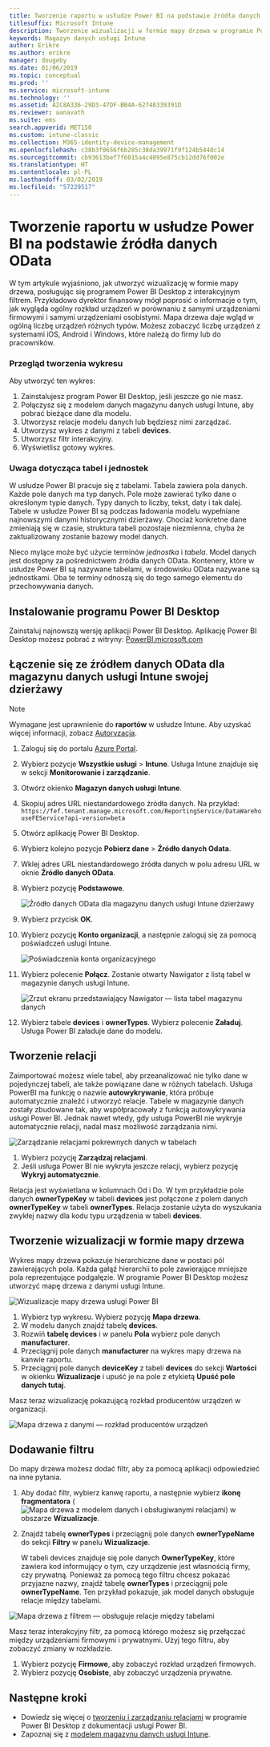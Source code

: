 ```yaml
---
title: Tworzenie raportu w usłudze Power BI na podstawie źródła danych OData
titlesuffix: Microsoft Intune
description: Tworzenie wizualizacji w formie mapy drzewa w programie Power BI Desktop za pomocą interakcyjnego filtru z interfejsu API magazynu danych usługi Intune.
keywords: Magazyn danych usługi Intune
author: Erikre
ms.author: erikre
manager: dougeby
ms.date: 01/06/2019
ms.topic: conceptual
ms.prod: ''
ms.service: microsoft-intune
ms.technology: ''
ms.assetid: A2C8A336-29D3-47DF-BB4A-62748339391D
ms.reviewer: aanavath
ms.suite: ems
search.appverid: MET150
ms.custom: intune-classic
ms.collection: M365-identity-device-management
ms.openlocfilehash: c38b3f0656f6b285c38da39971f9f124b5448c14
ms.sourcegitcommit: cb93613bef7f6015a4c4095e875cb12dd76f002e
ms.translationtype: HT
ms.contentlocale: pl-PL
ms.lasthandoff: 03/02/2019
ms.locfileid: "57229517"
---
```

# <a name="create-a-report-from-the-odata-feed-with-power-bi"></a>Tworzenie raportu w usłudze Power BI na podstawie źródła danych OData

W tym artykule wyjaśniono, jak utworzyć wizualizację w formie mapy drzewa, posługując się programem Power BI Desktop z interakcyjnym filtrem. Przykładowo dyrektor finansowy mógł poprosić o informacje o tym, jak wygląda ogólny rozkład urządzeń w porównaniu z samymi urządzeniami firmowymi i samymi urządzeniami osobistymi. Mapa drzewa daje wgląd w ogólną liczbę urządzeń różnych typów. Możesz zobaczyć liczbę urządzeń z systemami iOS, Android i Windows, które należą do firmy lub do pracowników.

### <a name="overview-of-creating-the-chart"></a>Przegląd tworzenia wykresu

Aby utworzyć ten wykres:
1. Zainstalujesz program Power BI Desktop, jeśli jeszcze go nie masz.
2. Połączysz się z modelem danych magazynu danych usługi Intune, aby pobrać bieżące dane dla modelu.
3. Utworzysz relacje modelu danych lub będziesz nimi zarządzać.
4. Utworzysz wykres z danymi z tabeli **devices**.
5. Utworzysz filtr interakcyjny.
6. Wyświetlisz gotowy wykres.

### <a name="a-note-about-tables-and-entities"></a>Uwaga dotycząca tabel i jednostek

W usłudze Power BI pracuje się z tabelami. Tabela zawiera pola danych. Każde pole danych ma typ danych. Pole może zawierać tylko dane o określonym typie danych. Typy danych to liczby, tekst, daty i tak dalej. Tabele w usłudze Power BI są podczas ładowania modelu wypełniane najnowszymi danymi historycznymi dzierżawy. Chociaż konkretne dane zmieniają się w czasie, struktura tabeli pozostaje niezmienna, chyba że zaktualizowany zostanie bazowy model danych.

Nieco mylące może być użycie terminów _jednostka_ i _tabela_. Model danych jest dostępny za pośrednictwem źródła danych OData. Kontenery, które w usłudze Power BI są nazywane tabelami, w środowisku OData nazywane są jednostkami. Oba te terminy odnoszą się do tego samego elementu do przechowywania danych.

## <a name="install-power-bi-desktop"></a>Instalowanie programu Power BI Desktop

Zainstaluj najnowszą wersję aplikacji Power BI Desktop. Aplikację Power BI Desktop możesz pobrać z witryny: [PowerBI.microsoft.com](https://powerbi.microsoft.com/desktop)

## <a name="connect-to-the-odata-feed-for-the-intune-data-warehouse-for-your-tenant"></a>Łączenie się ze źródłem danych OData dla magazynu danych usługi Intune swojej dzierżawy

> [!Note]  
> Wymagane jest uprawnienie do **raportów** w usłudze Intune. Aby uzyskać więcej informacji, zobacz [Autoryzacja](reports-api-url.md).

1. Zaloguj się do portalu [Azure Portal](https://portal.azure.com).
2. Wybierz pozycje **Wszystkie usługi** > **Intune**. Usługa Intune znajduje się w sekcji **Monitorowanie i zarządzanie**.
3. Otwórz okienko **Magazyn danych usługi Intune**.
4. Skopiuj adres URL niestandardowego źródła danych. Na przykład: `https://fef.tenant.manage.microsoft.com/ReportingService/DataWarehouseFEService?api-version=beta`
5. Otwórz aplikację Power BI Desktop.
6. Wybierz kolejno pozycje **Pobierz dane** > **Źródło danych Odata**.
7. Wklej adres URL niestandardowego źródła danych w polu adresu URL w oknie **Źródło danych OData**.
8. Wybierz pozycję **Podstawowe**.

    ![Źródło danych OData dla magazynu danych usługi Intune dzierżawy](media/reports-create-01-odatafeed.png)

9. Wybierz przycisk **OK**.
10. Wybierz pozycję **Konto organizacji**, a następnie zaloguj się za pomocą poświadczeń usługi Intune.

    ![Poświadczenia konta organizacyjnego](media/reports-create-02-org-account.png)

11. Wybierz polecenie **Połącz**. Zostanie otwarty Nawigator z listą tabel w magazynie danych usługi Intune.

    ![Zrzut ekranu przedstawiający Nawigator — lista tabel magazynu danych](media/reports-create-02-loadentities.png)

12. Wybierz tabele **devices** i **ownerTypes**.  Wybierz polecenie **Załaduj**. Usługa Power BI załaduje dane do modelu.

## <a name="create-a-relationship"></a>Tworzenie relacji

Zaimportować możesz wiele tabel, aby przeanalizować nie tylko dane w pojedynczej tabeli, ale także powiązane dane w różnych tabelach.  Usługa PowerBI ma funkcję o nazwie **autowykrywanie**, która próbuje automatycznie znaleźć i utworzyć relacje. Tabele w magazynie danych zostały zbudowane tak, aby współpracowały z funkcją autowykrywania usługi Power BI. Jednak nawet wtedy, gdy usługa PowerBI nie wykryje automatycznie relacji, nadal masz możliwość zarządzania nimi.

![Zarządzanie relacjami pokrewnych danych w tabelach](media/reports-create-03-managerelationships.png)

1. Wybierz pozycję **Zarządzaj relacjami**.
2. Jeśli usługa Power BI nie wykryła jeszcze relacji, wybierz pozycję **Wykryj automatycznie**.

Relacja jest wyświetlana w kolumnach Od i Do. W tym przykładzie pole danych **ownerTypeKey** w tabeli **devices** jest połączone z polem danych **ownerTypeKey** w tabeli **ownerTypes**. Relacja zostanie użyta do wyszukania zwykłej nazwy dla kodu typu urządzenia w tabeli **devices**.

## <a name="create-a-treemap-visualization"></a>Tworzenie wizualizacji w formie mapy drzewa

Wykres mapy drzewa pokazuje hierarchiczne dane w postaci pól zawierających pola. Każda gałąź hierarchii to pole zawierające mniejsze pola reprezentujące podgałęzie. W programie Power BI Desktop możesz utworzyć mapę drzewa z danymi usługi Intune.

![Wizualizacje mapy drzewa usługi Power BI](media/reports-create-03-treemap.png)

1. Wybierz typ wykresu. Wybierz pozycję **Mapa drzewa**.
2. W modelu danych znajdź tabelę **devices**.
3. Rozwiń **tabelę devices** i w panelu **Pola** wybierz pole danych **manufacturer**.
4. Przeciągnij pole danych **manufacturer** na wykres mapy drzewa na kanwie raportu.
5. Przeciągnij pole danych **deviceKey** z tabeli **devices** do sekcji **Wartości** w okienku **Wizualizacje** i upuść je na pole z etykietą **Upuść pole danych tutaj**.  

Masz teraz wizualizację pokazującą rozkład producentów urządzeń w organizacji.

![Mapa drzewa z danymi — rozkład producentów urządzeń](media/reports-create-06-treemapwdata.png)

## <a name="add-a-filter"></a>Dodawanie filtru

Do mapy drzewa możesz dodać filtr, aby za pomocą aplikacji odpowiedzieć na inne pytania.


1. Aby dodać filtr, wybierz kanwę raportu, a następnie wybierz **ikonę fragmentatora** (![Mapa drzewa z modelem danych i obsługiwanymi relacjami](media/reports-create-slicer.png)) w obszarze **Wizualizacje**.
2. Znajdź tabelę **ownerTypes** i przeciągnij pole danych **ownerTypeName** do sekcji **Filtry** w panelu **Wizualizacje**.  

   W tabeli devices znajduje się pole danych **OwnerTypeKey**, które zawiera kod informujący o tym, czy urządzenie jest własnością firmy, czy prywatną. Ponieważ za pomocą tego filtru chcesz pokazać przyjazne nazwy, znajdź tabelę **ownerTypes** i przeciągnij pole **ownerTypeName**. Ten przykład pokazuje, jak model danych obsługuje relacje między tabelami.

![Mapa drzewa z filtrem — obsługuje relacje między tabelami](media/reports-create-08_ownertype.png)

Masz teraz interakcyjny filtr, za pomocą którego możesz się przełączać między urządzeniami firmowymi i prywatnymi. Użyj tego filtru, aby zobaczyć zmiany w rozkładzie.

1. Wybierz pozycję **Firmowe**, aby zobaczyć rozkład urządzeń firmowych.
2. Wybierz pozycję **Osobiste**, aby zobaczyć urządzenia prywatne.

## <a name="next-steps"></a>Następne kroki

 - Dowiedz się więcej o [tworzeniu i zarządzaniu relacjami](https://powerbi.microsoft.com/documentation/powerbi-desktop-create-and-manage-relationships/) w programie Power BI Desktop z dokumentacji usługi Power BI.
 - Zapoznaj się z [modelem magazynu danych usługi Intune](https://docs.microsoft.com/intune/reports-ref-data-model).
